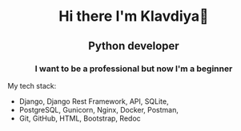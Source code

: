 
<h1 align="center"> Hi there I'm Klavdiya👋 </h1>

<h2 align="center"> Python developer </h2>

<h3 align="center"> I want to be a professional but now I'm a beginner </h3>

My tech stack:

* Django, Django Rest Framework, API, SQLite, 
* PostgreSQL, Gunicorn, Nginx, Docker, Postman,
* Git, GitHub, HTML, Bootstrap, Redoc
